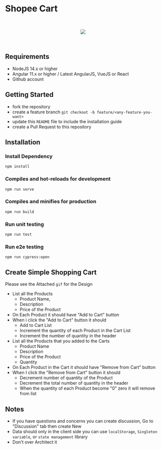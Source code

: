 # Shopee Cart


<br>
<p align="center">
 <img src="https://i.imgur.com/OESQ8sq.gif"></img>
</p>

<br>

## Requirements
* NodeJS 14.x or higher
* Angular 11.x or higher / Latest AngularJS, VueJS or React
* Github account

## Getting Started
* fork the repository
* create a feature branch `git checkout -b feature/<any-feature-you-want>`
* update this `README` file to include the installation guide
* create a Pull Request to this repository

## Installation
### Install Dependency
```
npm install
```

### Compiles and hot-reloads for development
```
npm run serve
```

### Compiles and minifies for production
```
npm run build
```

### Run unit testing
```
npm run test
```

### Run e2e testing
```
npm run cypress:open
```

## Create Simple Shopping Cart
Please see the Attached `gif` for the Design
* List all the Products
    * Product Name,
    * Description
    * Price of the Product
* On Each Product it should have "Add to Cart" button
* When i click the "Add to Cart" button it should
    * Add to Cart List
    * Increment the quantity of each Product in the Cart List
    * Increment the number of quantity in the header
* List all the Products that you added to the Carts
    * Product Name
    * Description
    * Price of the Product
    * Quantity
* On Each Product in the Cart it should have "Remove from Cart" button
* When I click the "Remove from Cart" button it should
    * Decrement number of quantity of the Product
    * Decrement the total number of quantity in the header
    * When the quantity of each Product become "0" zero it will remove from list


## Notes
* If you have questions and concerns you can create discussion, Go to "Discussion" tab then create New
* Data should only in the client side you can use `localStorage`, `Singleton variable`, or `state management` library
* Don't over Architect it
